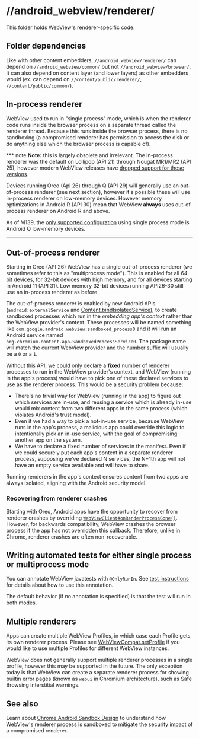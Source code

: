 # //android\_webview/renderer/

This folder holds WebView's renderer-specific code.

## Folder dependencies

Like with other content embedders, `//android_webview/renderer/` can depend on
`//android_webview/common/` but not `//android_webview/browser/`. It can also
depend on content layer (and lower layers) as other embedders would (ex. can
depend on `//content/public/renderer/`, `//content/public/common/`).

## In-process renderer

WebView used to run in "single process" mode, which is when the renderer code
runs inside the browser process on a separate thread called the renderer thread.
Because this runs inside the browser process, there is no sandboxing (a
compromised renderer
has permission to access the disk or do anything else which the
browser process is capable of).

*** note
**Note:** this is largely obsolete and irrelevant. The in-process renderer was
the default on Lollipop (API 21) through Nougat MR1/MR2 (API 25), however modern
WebView releases have [dropped support for these versions][1].

Devices running Oreo (Api 26) through Q (API 29) will generally use an
out-of-process renderer (see next section), however it's possible these will use
in-process renderer on low-memory devices. However memory optimizations in
Android R (API 30) mean that WebView **always** uses out-of-process renderer on
Android R and above.

As of M139, the [only supported configuration][2] using single process mode is
Android Q low-memory devices.
***

## Out-of-process renderer

Starting in Oreo (API 26) WebView has a single out-of-process renderer (we
sometimes refer to this as "multiprocess mode"). This is enabled for all 64-bit
devices, for 32-bit devices with high memory, and for all devices starting in
Android 11 (API 31). Low memory 32-bit devices running API26-30 still use an
in-process renderer as before.

The out-of-process renderer is enabled by new Android APIs
(`android:externalService` and [Content.bindIsolatedService][3]), to create sandboxed processes which run in the
_embedding app's context_ rather than the WebView provider's context. These
processes will be named something like
`com.google.android.webview:sandboxed_process0` and it will run an
Android service named `org.chromium.content.app.SandboxedProcessService0`. The
package name will match the current WebView provider and the number suffix will
usually be a `0` or a `1`.

Without this API, we could only declare a **fixed** number of renderer processes
to run in the WebView provider's context, and WebView (running in the app's
process) would have to pick one of these declared services to use as the
renderer process. This would be a security problem because:

* There's no trivial way for WebView (running in the app) to figure out which
  services are in-use, and reusing a service which is already in-use would mix
  content from two different apps in the same process (which violates Android's
  trust model).
* Even if we had a way to pick a not-in-use service, because WebView runs in the
  app's process, a malicious app could override this logic to intentionally pick
  an in-use service, with the goal of compromising another app on the system.
* We have to declare a fixed number of services in the manifest. Even if we
  could securely put each app's content in a separate renderer process,
  supposing we've declared N services, the N+1th app will not have an empty
  service available and will have to share.

Running renderers in the app's context ensures content from two apps are always
isolated, aligning with the Android security model.

### Recovering from renderer crashes

Starting with Oreo, Android apps have the opportunity to recover from renderer
crashes by overriding [`WebViewClient#onRenderProcessGone()`][4]. However, for
backwards compatibility, WebView crashes the browser process if the app has not
overridden this callback. Therefore, unlike in Chrome, renderer crashes are
often non-recoverable.

## Writing automated tests for either single process or multiprocess mode

You can annotate WebView javatests with `@OnlyRunIn`. See [test instructions][5]
for details about how to use this annotation.

The default behavior (if no annotation is specified) is that the test will run
in both modes.

## Multiple renderers

Apps can create multiple WebView Profiles, in which case each Profile gets its
own renderer process. Please see [WebViewCompat.setProfile][6] if you would like
to use multiple Profiles for different WebView instances.

WebView does not generally support multiple renderer processes in a single
profile, however this may be supported in the future. The only exception today
is that WebView can create a separate renderer process for showing builtin error
pages (known as `webui` in Chromium architecture), such as Safe Browsing
interstitial warnings.

## See also

Learn about [Chrome Android Sandbox Design][7] to understand how WebView's
renderer process is sandboxed to mitigate the security impact of a compromised
renderer.

[1]: https://groups.google.com/a/chromium.org/g/chromium-dev/c/B9AYI3WAvRo/m/tpWwhw4KBQAJ
[2]: https://groups.google.com/a/chromium.org/g/chromium-dev/c/vEZz0721rUY/m/pUIgqXxNBQAJ
[3]: https://developer.android.com/reference/android/content/Context#bindIsolatedService(android.content.Intent,%20int,%20java.lang.String,%20java.util.concurrent.Executor,%20android.content.ServiceConnection)
[4]: https://developer.android.com/reference/android/webkit/WebViewClient.html#onRenderProcessGone(android.webkit.WebView,%20android.webkit.RenderProcessGoneDetail)
[5]: /android_webview/docs/test-instructions.md#instrumentation-test-process-modes
[6]: https://developer.android.com/reference/androidx/webkit/WebViewCompat#setProfile(android.webkit.WebView,java.lang.String)
[7]: https://chromium.googlesource.com/chromium/src/+/HEAD/docs/security/android-sandbox.md
